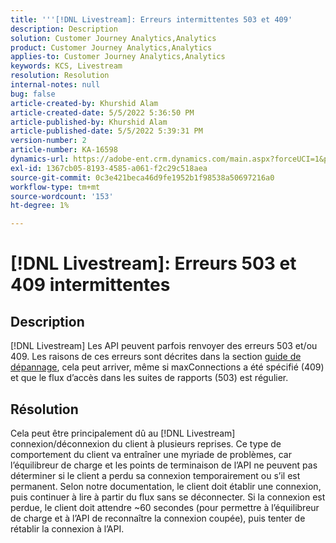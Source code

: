 ```yaml
---
title: '''[!DNL Livestream]: Erreurs intermittentes 503 et 409'
description: Description
solution: Customer Journey Analytics,Analytics
product: Customer Journey Analytics,Analytics
applies-to: Customer Journey Analytics,Analytics
keywords: KCS, Livestream
resolution: Resolution
internal-notes: null
bug: false
article-created-by: Khurshid Alam
article-created-date: 5/5/2022 5:36:50 PM
article-published-by: Khurshid Alam
article-published-date: 5/5/2022 5:39:31 PM
version-number: 2
article-number: KA-16598
dynamics-url: https://adobe-ent.crm.dynamics.com/main.aspx?forceUCI=1&pagetype=entityrecord&etn=knowledgearticle&id=f02af4ec-99cc-ec11-a7b5-6045bd00dbbc
exl-id: 1367cb05-8193-4585-a061-f2c29c518aea
source-git-commit: 0c3e421beca46d9fe1952b1f98538a50697216a0
workflow-type: tm+mt
source-wordcount: '153'
ht-degree: 1%

---
```


# [!DNL Livestream]: Erreurs 503 et 409 intermittentes

## Description


[!DNL Livestream] Les API peuvent parfois renvoyer des erreurs 503 et/ou 409. Les raisons de ces erreurs sont décrites dans la section [guide de dépannage](https://github.com/AdobeDocs/analytics-1.4-apis/blob/master/docs/live-stream-api/troubleshooting.md), cela peut arriver, même si maxConnections a été spécifié (409) et que le flux d’accès dans les suites de rapports (503) est régulier.


## Résolution


Cela peut être principalement dû au [!DNL Livestream] connexion/déconnexion du client à plusieurs reprises. Ce type de comportement du client va entraîner une myriade de problèmes, car l’équilibreur de charge et les points de terminaison de l’API ne peuvent pas déterminer si le client a perdu sa connexion temporairement ou s’il est permanent. Selon notre documentation, le client doit établir une connexion, puis continuer à lire à partir du flux sans se déconnecter. Si la connexion est perdue, le client doit attendre ~60 secondes (pour permettre à l’équilibreur de charge et à l’API de reconnaître la connexion coupée), puis tenter de rétablir la connexion à l’API.
